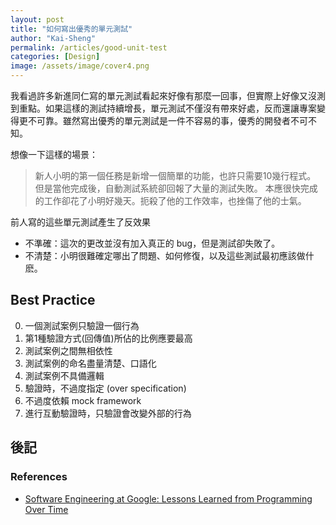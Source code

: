 ```yaml
---
layout: post
title: "如何寫出優秀的單元測試"
author: "Kai-Sheng"
permalink: /articles/good-unit-test
categories: [Design]
image: /assets/image/cover4.png
--- 
```


我看過許多新進同仁寫的單元測試看起來好像有那麼一回事，但實際上好像又沒測到重點。如果這樣的測試持續增長，單元測試不僅沒有帶來好處，反而還讓專案變得更不可靠。雖然寫出優秀的單元測試是一件不容易的事，優秀的開發者不可不知。

 
想像一下這樣的場景：

> 新人小明的第一個任務是新增一個簡單的功能，也許只需要10幾行程式。
> 但是當他完成後，自動測試系統卻回報了大量的測試失敗。
> 本應很快完成的工作卻花了小明好幾天。扼殺了他的工作效率，也挫傷了他的士氣。

前人寫的這些單元測試產生了反效果
- 不準確：這次的更改並沒有加入真正的 bug，但是測試卻失敗了。
- 不清楚：小明很難確定哪出了問題、如何修復，以及這些測試最初應該做什麽。



## **Best Practice**

0. 一個測試案例只驗證一個行為
0. 第1種驗證方式(回傳值)所佔的比例應要最高
0. 測試案例之間無相依性
0. 測試案例的命名盡量清楚、口語化
0. 測試案例不具備邏輯
0. 驗證時，不過度指定  (over specification)
0. 不過度依賴 mock framework
0. 進行互動驗證時，只驗證會改變外部的行為



## **後記**
 

### **References**
- [Software Engineering at Google: Lessons Learned from Programming Over Time](https://www.amazon.com/Software-Engineering-Google-Lessons-Programming/dp/1492082791)